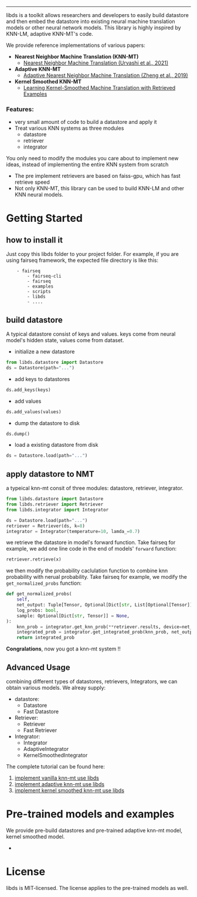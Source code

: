 --------------------------------------------------------------------------------

libds is a toolkit allows researchers and developers to easily build datastore and then embed the datastore into existing neural machine translation models or other neural network models.
This library is highly inspired by KNN-LM, adaptive KNN-MT's code.

We provide reference implementations of various papers:

* **Nearest Neighbor Machine Translation (KNN-MT)**
  + [Nearest Neighbor Machine Translation (Urvashi et al., 2021)](https://arxiv.org/abs/2010.00710)
* **Adaptive KNN-MT**
  + [ Adaptive Nearest Neighbor Machine Translation (Zheng et al., 2019)](https://arxiv.org/abs/2105.13022v1)
* **Kernel Smoothed KNN-MT**
  + [Learning Kernel-Smoothed Machine Translation with Retrieved Examples](https://arxiv.org/abs/2109.09991)

### Features:
* very small amount of code to build a datastore and apply it
* Treat various KNN systems as three modules
  - datastore
  - retriever
  - integrator

You only need to modify the modules you care about to implement new ideas, instead of implementing the entire KNN system from scratch
* The pre implement retrievers are based on faiss-gpu, which has fast retrieve speed
* Not only KNN-MT, this library can be used to build KNN-LM and other KNN neural models.


# Getting Started

## how to install it
Just copy this libds folder to your project folder.
For example, if you are using fairseq framework, the expected file directory is like this:
```
    - fairseq
        - fairseq-cli
        - fairseq
        - examples
        - scripts
        - libds
        - ....
```

## build datastore
A typical datastore consist of keys and values. keys come from neural model's hidden state, values come from dataset.
- initialize a new datastore
```python
from libds.datastore import Datastore
ds = Datastore(path="...")
```
- add keys to datastores
```python
ds.add_keys(keys)
```
- add values
```python
ds.add_values(values)
```
- dump the datastore to disk
```python
ds.dump()
```
- load a existing datastore from disk
```python
ds = Datastore.load(path="...")
```

## apply datastore to NMT
a typeical knn-mt consit of three modules: datastore, retriever, integrator.
```python
from libds.datastore import Datastore
from libds.retriever import Retriever
from libds.integrator import Integrator

ds = Datastore.load(path="...")
retriever = Retriever(ds, k=8)
integrator = Integrator(temperature=10, lamda_=0.7)
```
we retrieve the datastore in model's forward function. Take fairseq for example, we add one line code in the end of models' `forward` function:
```python
retriever.retrieve(x)
```
we then modify the probability caclulation function to combine knn probability with nerual probability. Take fairseq for example, we modify the `get_normalized_probs` function:
```python
def get_normalized_probs(
    self,
    net_output: Tuple[Tensor, Optional[Dict[str, List[Optional[Tensor]]]]],
    log_probs: bool,
    sample: Optional[Dict[str, Tensor]] = None,
):
    knn_prob = integrator.get_knn_prob(**retriever.results, device=net_output[0].device)
    integrated_prob = integrator.get_integrated_prob(knn_prob, net_output[0], log_probs=log_probs)
    return integrated_prob
```

**Congralations**, now you got a knn-mt system !!
## Advanced Usage
combining different types of datastores, retrievers, Integrators, we can obtain various models. We alreay supply:
- datastore:
    - Datastore
    - Fast Datastore
- Retriever:
    - Retriever
    - Fast Retriever
- Integrator:
    - Integrator
    - AdaptiveIntegrator
    - KernelSmoothedIntegrator

The complete tutorial can be found here:
1. [implement vanilla knn-mt use libds]()
2. [implement adaptive knn-mt use libds]()
3. [implement kernel smoothed knn-mt use libds]()



# Pre-trained models and examples

We provide pre-build datastores and pre-trained adaptive knn-mt model, kernel smoothed model.

* 

# License

libds is MIT-licensed.
The license applies to the pre-trained models as well.
```
